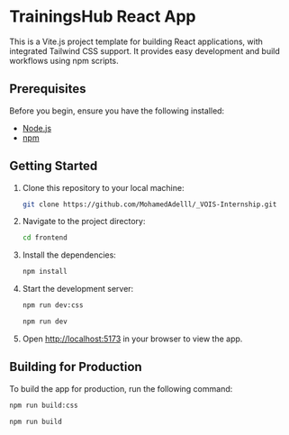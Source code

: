 # TrainingsHub React App

This is a Vite.js project template for building React applications, with integrated Tailwind CSS support. It provides easy development and build workflows using npm scripts.

## Prerequisites

Before you begin, ensure you have the following installed:

- [Node.js](https://nodejs.org/) 
- [npm](https://www.npmjs.com/) 

## Getting Started

1. Clone this repository to your local machine:

   ```bash
   git clone https://github.com/MohamedAdelll/_VOIS-Internship.git
   ```

2. Navigate to the project directory:

   ```bash
   cd frontend
   ```

3. Install the dependencies:

   ```bash
   npm install
   ```

4. Start the development server:

   ```bash
   npm run dev:css
   ```

   ```bash
   npm run dev
   ```

5. Open [http://localhost:5173](http://localhost:5173) in your browser to view the app.

## Building for Production

To build the app for production, run the following command:

```bash
npm run build:css
```

```bash
npm run build
```